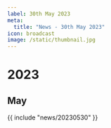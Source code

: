```yaml
---
label: 30th May 2023
meta:
  title: "News - 30th May 2023"
icon: broadcast
image: /static/thumbnail.jpg
---
```


# 2023
## May

{{ include "news/20230530" }}